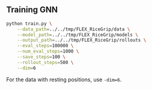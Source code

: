 ## Training GNN
```bash
python train.py \
    --data_path=../../tmp/FLEX_RiceGrip/data \
    --model_path=../../tmp/FLEX_RiceGrip/models \
    --output_path=../../tmp/FLEX_RiceGrip/rollouts \
    --eval_steps=100000 \
    --num_eval_steps=1000 \
    --save_steps=100 \
    --rollout_steps=500 \
    --dim=6
```
For the data with resting positions, use `-dim=6`.